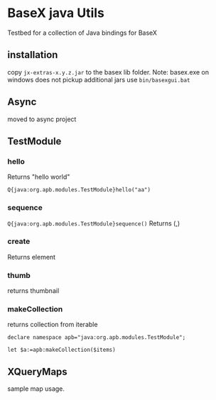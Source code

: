 # BaseX java Utils

Testbed for a collection of Java bindings for BaseX
## installation
copy `jx-extras-x.y.z.jar` to the basex lib folder. 
Note: basex.exe on windows does not pickup additional jars use `bin/basexgui.bat`

## Async 
moved to async project

## TestModule

### hello
Returns "hello world"
````
Q{java:org.apb.modules.TestModule}hello("aa")
````

### sequence
`Q{java:org.apb.modules.TestModule}sequence()`
Returns (<root1/>,<root2/>)

### create
Returns element

### thumb
returns thumbnail

### makeCollection
returns collection from iterable

````
declare namespace apb="java:org.apb.modules.TestModule";

let $a:=apb:makeCollection($items)
````
## XQueryMaps
sample map usage.

